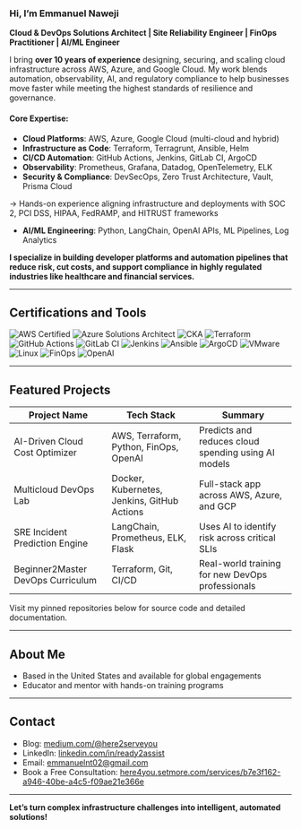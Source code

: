 ### Hi, I’m Emmanuel Naweji

**Cloud & DevOps Solutions Architect | Site Reliability Engineer | FinOps Practitioner | AI/ML Engineer**

I bring **over 10 years of experience** designing, securing, and scaling cloud infrastructure across AWS, Azure, and Google Cloud. My work blends automation, observability, AI, and regulatory compliance to help businesses move faster while meeting the highest standards of resilience and governance.

#### Core Expertise:
- **Cloud Platforms**: AWS, Azure, Google Cloud (multi-cloud and hybrid)
- **Infrastructure as Code**: Terraform, Terragrunt, Ansible, Helm
- **CI/CD Automation**: GitHub Actions, Jenkins, GitLab CI, ArgoCD
- **Observability**: Prometheus, Grafana, Datadog, OpenTelemetry, ELK
- **Security & Compliance**: DevSecOps, Zero Trust Architecture, Vault, Prisma Cloud

→ Hands-on experience aligning infrastructure and deployments with SOC 2, PCI DSS, HIPAA, FedRAMP, and HITRUST frameworks

- **AI/ML Engineering**: Python, LangChain, OpenAI APIs, ML Pipelines, Log Analytics

**I specialize in building developer platforms and automation pipelines that reduce risk, cut costs, and support compliance in highly regulated industries like healthcare and financial services.**

---

## Certifications and Tools

![AWS Certified](https://img.shields.io/badge/AWS-Certified-blue?logo=amazonaws)
![Azure Solutions Architect](https://img.shields.io/badge/Azure-Solutions%20Architect-0078D4?logo=microsoftazure)
![CKA](https://img.shields.io/badge/Kubernetes-CKA-blue?logo=kubernetes)
![Terraform](https://img.shields.io/badge/IaC-Terraform-623CE4?logo=terraform)
![GitHub Actions](https://img.shields.io/badge/CI/CD-GitHub%20Actions-blue?logo=githubactions)
![GitLab CI](https://img.shields.io/badge/CI/CD-GitLab%20CI-FC6D26?logo=gitlab)
![Jenkins](https://img.shields.io/badge/CI/CD-Jenkins-D24939?logo=jenkins)
![Ansible](https://img.shields.io/badge/Automation-Ansible-red?logo=ansible)
![ArgoCD](https://img.shields.io/badge/GitOps-ArgoCD-orange?logo=argo)
![VMware](https://img.shields.io/badge/Virtualization-VMware-607078?logo=vmware)
![Linux](https://img.shields.io/badge/OS-Linux-black?logo=linux)
![FinOps](https://img.shields.io/badge/FinOps-Cost%20Optimization-green?logo=money)
![OpenAI](https://img.shields.io/badge/AI-OpenAI-ff9900?logo=openai)

---

## Featured Projects

| Project Name | Tech Stack | Summary |
|--------------|------------|---------|
| AI-Driven Cloud Cost Optimizer | AWS, Terraform, Python, FinOps, OpenAI | Predicts and reduces cloud spending using AI models |
| Multicloud DevOps Lab | Docker, Kubernetes, Jenkins, GitHub Actions | Full-stack app across AWS, Azure, and GCP |
| SRE Incident Prediction Engine | LangChain, Prometheus, ELK, Flask | Uses AI to identify risk across critical SLIs |
| Beginner2Master DevOps Curriculum | Terraform, Git, CI/CD | Real-world training for new DevOps professionals |

Visit my pinned repositories below for source code and detailed documentation.

---

## About Me

- Based in the United States and available for global engagements
- Educator and mentor with hands-on training programs


---

## Contact

- Blog: [medium.com/@here2serveyou](https://medium.com/@here2serveyou)
- LinkedIn: [linkedin.com/in/ready2assist](https://www.linkedin.com/in/ready2assist)
- Email: emmanuelnt02@gmail.com
- Book a Free Consultation: [here4you.setmore.com/services/b7e3f162-a946-40be-a4c5-f09ae21e366e](https://here4you.setmore.com/services/b7e3f162-a946-40be-a4c5-f09ae21e366e)

---

**Let’s turn complex infrastructure challenges into intelligent, automated solutions!**
